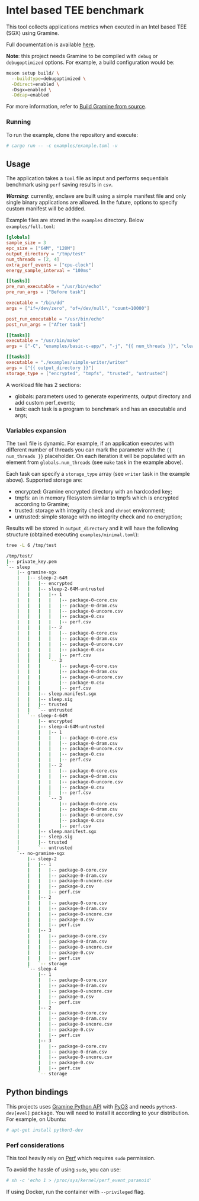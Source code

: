 # Intel based TEE benchmark
This tool collects applications metrics when excuted in an Intel based TEE (SGX) using Gramine.

Full documentation is available [here](https://alarmfox.github.io/enclave-benchmark/).

**Note**: this project needs Gramine to be compiled with `debug` or `debugoptimized` options.
For example, a build configuration would be:

```sh
meson setup build/ \
  --buildtype=debugoptimized \
  -Ddirect=enabled \ 
  -Dsgx=enabled \
  -Ddcap=enabled
```
For more information, refer to [Build Gramine from source](https://gramine.readthedocs.io/en/stable/devel/building.html).

### Running
To run the example, clone the repository and execute:

```sh
# cargo run -- -c examples/example.toml -v
```
## Usage
The application takes a `toml` file as input and performs sequentials benchmark using `perf`
saving results in `csv`.

***Warning***: currently, enclave are built using a simple manifest file and only single binary 
applications are allowed. In the future, options to specify custom manifest will be addded.

Example files are stored in the `examples` directory. Below `examples/full.toml`:

```toml
[globals]
sample_size = 3
epc_size = ["64M", "128M"]
output_directory = "/tmp/test"
num_threads = [2, 4]
extra_perf_events = ["cpu-clock"]
energy_sample_interval = "100ms"

[[tasks]]
pre_run_executable = "/usr/bin/echo"
pre_run_args = ["Before task"]

executable = "/bin/dd"
args = ["if=/dev/zero", "of=/dev/null", "count=10000"]

post_run_executable = "/usr/bin/echo"
post_run_args = ["After task"]

[[tasks]]
executable = "/usr/bin/make"
args = ["-C", "examples/basic-c-app/", "-j", "{{ num_threads }}", "clean", "app"]

[[tasks]]
executable = "./examples/simple-writer/writer"
args = ["{{ output_directory }}"]
storage_type = ["encrypted", "tmpfs", "trusted", "untrusted"]

```
A workload file has 2 sections:
* globals: parameters used to generate experiments, output directory and add custom perf_events;
* task: each task is a program to benchmark and has an executable and args;

### Variables expansion
The `toml` file is dynamic. For example, if an application executes with different number of threads you can mark the parameter with the `{{ num_threads }}` placeholder. On each iteration it will be populated with an element from `globals.num_threads` (see `make` task in the example above).

Each task can specify a `storage_type` array (see `writer` task in the example above). Supported storage are:
* encrypted: Gramine encrypted directory with an hardcoded key;
* tmpfs: an in memory filesystem similar to tmpfs which is encrypted according to Gramine;
* trusted: storage with integrity check and `chroot` environment;
* untrusted: simple storage with no integrity check and no encryption;

Results will be stored in `output_directory` and it will have the following structure (obtained executing `examples/minimal.toml`):

```sh
tree -L 6 /tmp/test

/tmp/test/
|-- private_key.pem
`-- sleep
    |-- gramine-sgx
    |   |-- sleep-2-64M
    |   |   |-- encrypted
    |   |   |-- sleep-2-64M-untrusted
    |   |   |   |-- 1
    |   |   |   |   |-- package-0-core.csv
    |   |   |   |   |-- package-0-dram.csv
    |   |   |   |   |-- package-0-uncore.csv
    |   |   |   |   |-- package-0.csv
    |   |   |   |   |-- perf.csv
    |   |   |   |-- 2
    |   |   |   |   |-- package-0-core.csv
    |   |   |   |   |-- package-0-dram.csv
    |   |   |   |   |-- package-0-uncore.csv
    |   |   |   |   |-- package-0.csv
    |   |   |   |   |-- perf.csv
    |   |   |   `-- 3
    |   |   |       |-- package-0-core.csv
    |   |   |       |-- package-0-dram.csv
    |   |   |       |-- package-0-uncore.csv
    |   |   |       |-- package-0.csv
    |   |   |       |-- perf.csv
    |   |   |-- sleep.manifest.sgx
    |   |   |-- sleep.sig
    |   |   |-- trusted
    |   |   `-- untrusted
    |   `-- sleep-4-64M
    |       |-- encrypted
    |       |-- sleep-4-64M-untrusted
    |       |   |-- 1
    |       |   |   |-- package-0-core.csv
    |       |   |   |-- package-0-dram.csv
    |       |   |   |-- package-0-uncore.csv
    |       |   |   |-- package-0.csv
    |       |   |   |-- perf.csv
    |       |   |-- 2
    |       |   |   |-- package-0-core.csv
    |       |   |   |-- package-0-dram.csv
    |       |   |   |-- package-0-uncore.csv
    |       |   |   |-- package-0.csv
    |       |   |   |-- perf.csv
    |       |   `-- 3
    |       |       |-- package-0-core.csv
    |       |       |-- package-0-dram.csv
    |       |       |-- package-0-uncore.csv
    |       |       |-- package-0.csv
    |       |       |-- perf.csv
    |       |-- sleep.manifest.sgx
    |       |-- sleep.sig
    |       |-- trusted
    |       `-- untrusted
    `-- no-gramine-sgx
        |-- sleep-2
        |   |-- 1
        |   |   |-- package-0-core.csv
        |   |   |-- package-0-dram.csv
        |   |   |-- package-0-uncore.csv
        |   |   |-- package-0.csv
        |   |   |-- perf.csv
        |   |-- 2
        |   |   |-- package-0-core.csv
        |   |   |-- package-0-dram.csv
        |   |   |-- package-0-uncore.csv
        |   |   |-- package-0.csv
        |   |   |-- perf.csv
        |   |-- 3
        |   |   |-- package-0-core.csv
        |   |   |-- package-0-dram.csv
        |   |   |-- package-0-uncore.csv
        |   |   |-- package-0.csv
        |   |   |-- perf.csv
        |   `-- storage
        `-- sleep-4
            |-- 1
            |   |-- package-0-core.csv
            |   |-- package-0-dram.csv
            |   |-- package-0-uncore.csv
            |   |-- package-0.csv
            |   |-- perf.csv
            |-- 2
            |   |-- package-0-core.csv
            |   |-- package-0-dram.csv
            |   |-- package-0-uncore.csv
            |   |-- package-0.csv
            |   |-- perf.csv
            |-- 3
            |   |-- package-0-core.csv
            |   |-- package-0-dram.csv
            |   |-- package-0-uncore.csv
            |   |-- package-0.csv
            |   |-- perf.csv
            `-- storage
```

## Python bindings
This projects uses [Gramine Python API](https://gramine.readthedocs.io/en/stable/python/api.html) 
with [PyO3](https://github.com/PyO3/pyo3) and needs `python3-dev[evel]` package. You will need 
to install it according to your distribution. For example, on Ubuntu:

```sh
# apt-get install python3-dev
```

### Perf considerations
This tool heavily rely on [Perf](https://perfwiki.github.io/main/) which requires `sudo` permission. 

To avoid the hassle of using `sudo`, you can use:

```sh
# sh -c 'echo 1 > /proc/sys/kernel/perf_event_paranoid'
```

If using Docker, run the container with `--privileged` flag.
